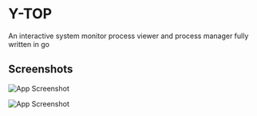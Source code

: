 # Y-TOP

An interactive system monitor process viewer and process manager fully written in go



## Screenshots

![App Screenshot](https://raw.github.com/yousofno/ytop/main/pics/Screenshot%201403-10-15%20at%2000.49.02.png)


![App Screenshot](https://raw.github.com/yousofno/ytop/main/pics/Screenshot%201403-10-15%20at%2000.49.05.png)

